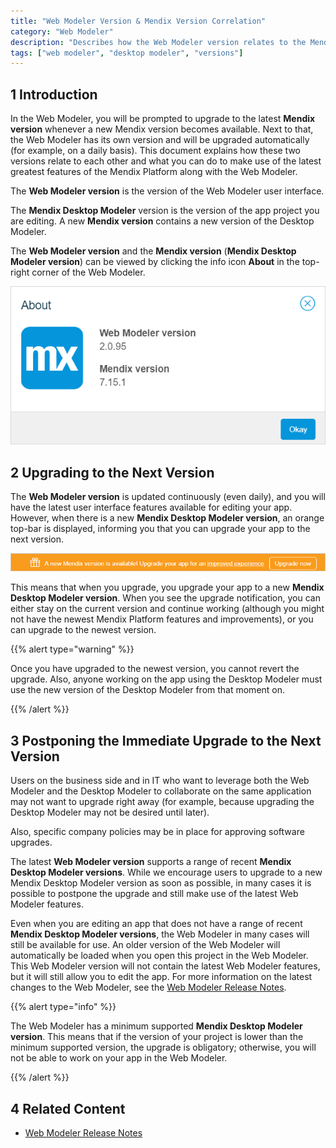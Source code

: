 ```yaml
---
title: "Web Modeler Version & Mendix Version Correlation"
category: "Web Modeler"
description: "Describes how the Web Modeler version relates to the Mendix version."
tags: ["web modeler", "desktop modeler", "versions"]
---
```


## 1 Introduction 

In the Web Modeler, you will be prompted to upgrade to the latest **Mendix version** whenever a new Mendix version becomes available. Next to that, the Web Modeler has its own version and will be upgraded automatically (for example, on a daily basis). This document explains how these two versions relate to each other and what you can do to make use of the latest greatest features of the Mendix Platform along with the Web Modeler.

The **Web Modeler version** is the version of the Web Modeler user interface. 

The **Mendix Desktop Modeler** version is the version of the app project you are editing. A new **Mendix version** contains a new version of the Desktop Modeler.

The **Web Modeler version** and the **Mendix version** (**Mendix Desktop Modeler version**) can be viewed by clicking the info icon **About** in the top-right corner of the Web Modeler.

![](attachments/versions-wm/wm-about-dialog.png)

## 2  Upgrading to the Next Version

The **Web Modeler version** is updated continuously (even daily), and you will have the latest user interface features available for editing your app. However, when there is a new **Mendix Desktop Modeler version**, an orange top-bar is displayed, informing you that you can upgrade your app to the next version.   

![](attachments/versions-wm/wm-top-bar-upgrade.png)

This means that when you upgrade, you upgrade your app to a new **Mendix Desktop Modeler version**. When you see the upgrade notification, you can either stay on the current version and continue working (although you might not have the newest Mendix Platform features and improvements), or you can upgrade to the newest version. 

 {{% alert type="warning" %}} 

Once you have upgraded to the newest version, you cannot revert the upgrade. Also, anyone working on the app using the Desktop Modeler must use the new version of the Desktop Modeler from that moment on. 

{{% /alert %}}    

## 3 Postponing the Immediate Upgrade to the Next Version 

Users on the business side and in IT who want to leverage both the Web Modeler and the Desktop Modeler to collaborate on the same application may not want to upgrade right away (for example, because upgrading the Desktop Modeler may not be desired until later).

Also, specific company policies may be in place for approving software upgrades.

The latest **Web Modeler version** supports a range of recent **Mendix Desktop Modeler versions**. While we encourage users to upgrade to a new Mendix Desktop Modeler version as soon as possible, in many cases it is possible to postpone the upgrade and still make use of the latest Web Modeler features.

Even when you are editing an app that does not have a range of recent **Mendix Desktop Modeler versions**, the Web Modeler in many cases will still be available for use. An older version of the Web Modeler will automatically be loaded when you open this project in the Web Modeler. This Web Modeler version will not contain the latest Web Modeler features, but it will still allow you to edit the app. For more information on the latest changes to the Web Modeler, see the [Web Modeler Release Notes](/releasenotes/web-modeler).

{{% alert type="info" %}} 

The Web Modeler has a minimum supported **Mendix Desktop Modeler version**. This means that if the version of your project is lower than the minimum supported version, the upgrade is obligatory; otherwise, you will not be able to work on your app in the Web Modeler.  

{{% /alert %}}

## 4 Related Content

* [Web Modeler Release Notes](/releasenotes/web-modeler)
